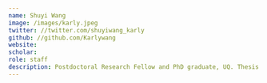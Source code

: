 ```yaml
---
name: Shuyi Wang
image: /images/karly.jpeg
twitter: //twitter.com/shuyiwang_karly
github: //github.com/Karlywang
website: 
scholar:
role: staff
description: Postdoctoral Research Fellow and PhD graduate, UQ. Thesis: Effective and secure federated online learning to rank.
---
```

